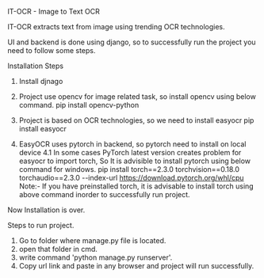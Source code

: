 IT-OCR - Image to Text OCR

IT-OCR extracts text from image using trending OCR technologies.

UI and backend is done using django, so to successfully run the project you need to follow some steps.

Installation Steps

1. Install djnago

2. Project use opencv for image related task, so install opencv using below command.
     pip install opencv-python

3. Project is based on OCR technologies, so we need to install easyocr
     pip install easyocr

4. EasyOCR uses pytorch in backend, so pytorch need to install on local device
     4.1 In some cases PyTorch latest version creates problem for easyocr to import torch, So It is advisible to install pytorch using below command for windows.
           pip install torch==2.3.0 torchvision==0.18.0 torchaudio==2.3.0 --index-url https://download.pytorch.org/whl/cpu
    Note:- If you have preinstalled torch, it is advisable to install torch using above command inorder to successfully run project.

Now Installation is over.

Steps to run project.

1. Go to folder where manage.py file is located.
2. open that folder in cmd.
3. write command 'python manage.py runserver'.
4. Copy url link and paste in any browser and project will run successfully.

